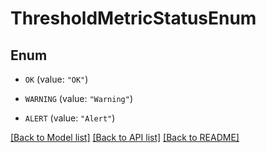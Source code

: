 # ThresholdMetricStatusEnum

## Enum


* `OK` (value: `"OK"`)

* `WARNING` (value: `"Warning"`)

* `ALERT` (value: `"Alert"`)


[[Back to Model list]](../README.md#documentation-for-models) [[Back to API list]](../README.md#documentation-for-api-endpoints) [[Back to README]](../README.md)


